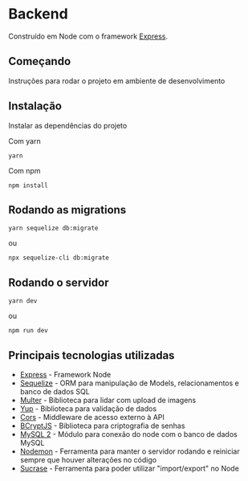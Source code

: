 # Backend

Construído em Node com o framework [Express](https://expressjs.com/pt-br/).

## Começando

Instruções para rodar o projeto em ambiente de desenvolvimento

## Instalação

Instalar as dependências do projeto

Com yarn

```
yarn
```

Com npm

```
npm install
```

## Rodando as migrations

```
yarn sequelize db:migrate
```

ou

```
npx sequelize-cli db:migrate
```

## Rodando o servidor

```
yarn dev
```

ou

```
npm run dev
```

## Principais tecnologias utilizadas

- [Express](https://expressjs.com/pt-br/) - Framework Node
- [Sequelize](https://sequelize.org/v5/) - ORM para manipulação de Models, relacionamentos e banco de dados SQL
- [Multer](https://www.npmjs.com/package/multer) - Biblioteca para lidar com upload de imagens
- [Yup](https://github.com/jquense/yup) - Biblioteca para validação de dados
- [Cors](https://expressjs.com/en/resources/middleware/cors.html) - Middleware de acesso externo à API
- [BCryptJS](https://www.npmjs.com/package/bcryptjs) - Biblioteca para criptografia de senhas
- [MySQL 2](https://www.npmjs.com/package/mysql2) - Módulo para conexão do node com o banco de dados MySQL
- [Nodemon](https://github.com/remy/nodemon) - Ferramenta para manter o servidor rodando e reiniciar sempre que houver alterações no código
- [Sucrase](https://github.com/alangpierce/sucrase) - Ferramenta para poder utilizar "import/export" no Node
